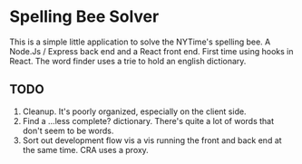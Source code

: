 # Spelling Bee Solver

This is a simple little application to solve the NYTime's spelling bee. A Node.Js / Express back end and a React front end. First time using hooks in React. The word finder uses a trie to hold an english dictionary.

## TODO
1. Cleanup. It's poorly organized, especially on the client side.
2. Find a ...less complete? dictionary. There's quite a lot of words that don't seem to be words.
3. Sort out development flow vis a vis running the front and back end at the same time. CRA uses a proxy.